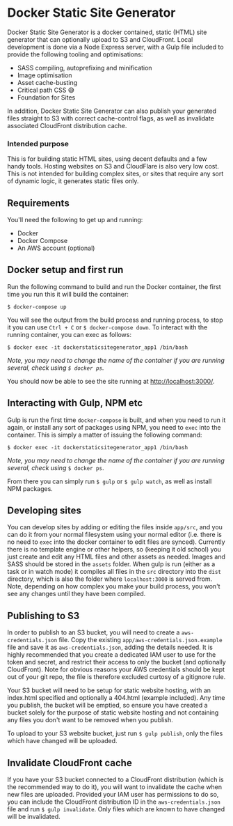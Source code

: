 # Docker Static Site Generator

Docker Static Site Generator is a docker contained, static (HTML) site generator that can optionally upload to S3 and CloudFront. Local development is done via a Node Express server, with a Gulp file included to provide the following tooling and optimisations:

- SASS compiling, autoprefixing and minification
- Image optimisation
- Asset cache-busting
- Critical path CSS :sweat_smile:
- Foundation for Sites

In addition, Docker Static Site Generator can also publish your generated files straight to S3 with correct cache-control flags, as well as invalidate associated CloudFront distribution cache.

### Intended purpose

This is for building static HTML sites, using decent defaults and a few handy tools. Hosting websites on S3 and CloudFlare is also very low cost. This is not intended for building complex sites, or sites that require any sort of dynamic logic, it generates static files only.

## Requirements

You'll need the following to get up and running:

- Docker
- Docker Compose
- An AWS account (optional)

## Docker setup and first run

Run the following command to build and run the Docker container, the first time you run this it will build the container:

    $ docker-compose up

You will see the output from the build process and running process, to stop it you can use `Ctrl + C` or `$ docker-compose down`. To interact with the running container, you can exec as follows:

    $ docker exec -it dockerstaticsitegenerator_app1 /bin/bash

*Note, you may need to change the name of the container if you are running several, check using `$ docker ps`.*

You should now be able to see the site running at [http://localhost:3000/](http://localhost:3000/).

## Interacting with Gulp, NPM etc

Gulp is run the first time `docker-compose` is built, and when you need to run it again, or install any sort of packages using NPM, you need to `exec` into the container. This is simply a matter of issuing the following command:

    $ docker exec -it dockerstaticsitegenerator_app1 /bin/bash

*Note, you may need to change the name of the container if you are running several, check using* `$ docker ps`.

From there you can simply run `$ gulp` or `$ gulp watch`, as well as install NPM packages.

## Developing sites

You can develop sites by adding or editing the files inside `app/src`, and you can do it from your normal filesystem using your normal editor (i.e. there is no need to `exec` into the docker container to edit files are synced). Currently there is no template engine or other helpers, so (keeping it old school) you just create and edit any HTML files and other assets as needed. Images and SASS should be stored in the `assets` folder. When gulp is run (either as a task or in watch mode) it compiles all files in the `src` directory into the `dist` directory, which is also the folder where `localhost:3000` is served from. Note, depending on how complex you make your build process, you won't see any changes until they have been compiled.

## Publishing to S3

In order to publish to an S3 bucket, you will need to create a `aws-credentials.json` file. Copy the existing `app/aws-credentials.json.example` file and save it as `aws-credentials.json`, adding the details needed. It is highly recommended that you create a dedicated IAM user to use for the token and secret, and restrict their access to only the bucket (and optionally CloudFront). Note for obvious reasons your AWS credentials should be kept out of your git repo, the file is therefore excluded curtosy of a gitignore rule.

Your S3 bucket will need to be setup for static website hosting, with an index.html specified and optionally a 404.html (example included). Any time you publish, the bucket will be emptied, so ensure you have created a bucket solely for the purpose of static website hosting and not containing any files you don't want to be removed when you publish.

To upload to your S3 website bucket, just run `$ gulp publish`, only the files which have changed will be uploaded.

## Invalidate CloudFront cache

If you have your S3 bucket connected to a CloudFront distribution (which is the recommended way to do it), you will want to invalidate the cache when new files are uploaded. Provided your IAM user has permissions to do so, you can include the CloudFront distribution ID in the `aws-credentials.json` file and run `$ gulp invalidate`. Only files which are known to have changed will be invalidated.

